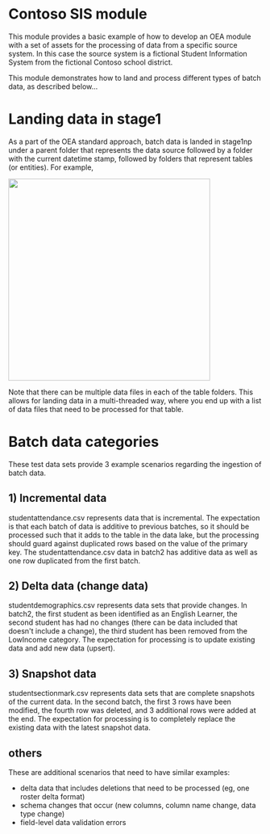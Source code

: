 # Contoso SIS module
This module provides a basic example of how to develop an OEA module with a set of assets for the processing of data from a specific source system. In this case the source system is a fictional Student Information System from the fictional Contoso school district.

This module demonstrates how to land and process different types of batch data, as described below...

# Landing data in stage1
As a part of the OEA standard approach, batch data is landed in stage1np under a parent folder that represents the data source followed by a folder with the current datetime stamp, followed by folders that represent tables (or entities). For example,

<img src="https://user-images.githubusercontent.com/1812048/140953178-1a5563e5-4384-430b-9944-23b491d64bc2.png" width="400" />

Note that there can be multiple data files in each of the table folders. This allows for landing data in a multi-threaded way, where you end up with a list of data files that need to be processed for that table.

# Batch data categories
These test data sets provide 3 example scenarios regarding the ingestion of batch data.

## 1) Incremental data
studentattendance.csv represents data that is incremental. The expectation is that each batch of data is additive to previous batches, so it should be processed such that it adds to the table in the data lake, but the processing should guard against duplicated rows based on the value of the primary key.
The studentattendance.csv data in batch2 has additive data as well as one row duplicated from the first batch.

## 2) Delta data (change data)
studentdemographics.csv represents data sets that provide changes. In batch2, the first student as been identified as an English Learner, the second student has had no changes (there can be data included that doesn't include a change), the third student has been removed from the LowIncome category.
The expectation for processing is to update existing data and add new data (upsert).

## 3) Snapshot data
studentsectionmark.csv represents data sets that are complete snapshots of the current data.
In the second batch, the first 3 rows have been modified, the fourth row was deleted, and 3 additional rows were added at the end.
The expectation for processing is to completely replace the existing data with the latest snapshot data.

## others
These are additional scenarios that need to have similar examples:
- delta data that includes deletions that need to be processed (eg, one roster delta format)
- schema changes that occur (new columns, column name change, data type change)
- field-level data validation errors

